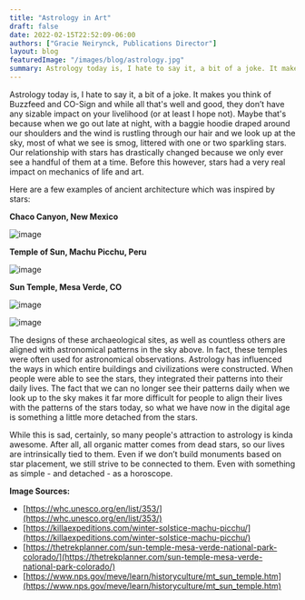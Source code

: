 ```yaml
---
title: "Astrology in Art"
draft: false
date: 2022-02-15T22:52:09-06:00
authors: ["Gracie Neirynck, Publications Director"]
layout: blog
featuredImage: "/images/blog/astrology.jpg"
summary: Astrology today is, I hate to say it, a bit of a joke. It makes you think of Buzzfeed and CO-Sign and while all that's well and good, they don’t have any sizable impact on your livelihood (or at least I hope not). 
---
```


Astrology today is, I hate to say it, a bit of a joke. It makes you think of Buzzfeed and CO-Sign and while all that's well and good, they don’t have any sizable impact on your livelihood (or at least I hope not). Maybe that's because when we go out late at night, with a baggie hoodie draped around our shoulders and the wind is rustling through our hair and we look up at the sky, most of what we see is smog, littered with one or two sparkling stars. Our relationship with stars has drastically changed because we only ever see a handful of them at a time. Before this however, stars had a very real impact on mechanics of life and art. 

Here are a few examples of ancient architecture which was inspired by stars:

**Chaco Canyon, New Mexico**

![image](/images/blog/post/astrology/1.jpg#blog)

**Temple of Sun, Machu Picchu, Peru**

![image](/images/blog/post/astrology/2.jpg#blog)

**Sun Temple, Mesa Verde, CO**

![image](/images/blog/post/astrology/3.jpg#blog)

![image](/images/blog/post/astrology/4.jpg#blog)

​​The designs of these archaeological sites, as well as countless others are aligned with astronomical patterns in the sky above. In fact, these temples were often used for astronomical observations. Astrology has influenced the ways in which entire buildings and civilizations were constructed. When people were able to see the stars, they integrated their patterns into their daily lives. The fact that we can no longer see their patterns daily when we look up to the sky makes it far more difficult for people to align their lives with the patterns of the stars today, so what we have now in the digital age is something a little more detached from the stars.

While this is sad, certainly, so many people's attraction to astrology is kinda awesome. After all, all organic matter comes from dead stars, so our lives are intrinsically tied to them. Even if we don’t build monuments based on star placement, we still strive to be connected to them. Even with something as simple - and detached - as a horoscope.

**Image Sources:**

*   [https://whc.unesco.org/en/list/353/](https://whc.unesco.org/en/list/353/)
*   [](https://thetrekplanner.com/sun-temple-mesa-verde-national-park-colorado/)[https://killaexpeditions.com/winter-solstice-machu-picchu/](https://killaexpeditions.com/winter-solstice-machu-picchu/)
*   [https://thetrekplanner.com/sun-temple-mesa-verde-national-park-colorado/](https://thetrekplanner.com/sun-temple-mesa-verde-national-park-colorado/)
*   [https://www.nps.gov/meve/learn/historyculture/mt_sun_temple.htm](https://www.nps.gov/meve/learn/historyculture/mt_sun_temple.htm)